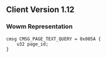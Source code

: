 ## Client Version 1.12

### Wowm Representation
```rust,ignore
cmsg CMSG_PAGE_TEXT_QUERY = 0x005A {
    u32 page_id;    
}

```
